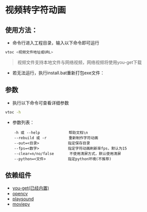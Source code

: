 # 视频转字符动画

## 使用方法：
* 命令行进入工程目录，输入以下命令即可运行
```sh
vtoc <视频文件地址或URL>
```
> 视频文件支持本地文件与网络视频，网络视频将使用you-get下载
* 若无法运行，执行install.bat重新打包exe文件：

## 参数
* 执行以下命令可查看详细参数
```sh
vtoc -h
```

* 参数列表：
```
    -h 或 --help             帮助文档\n
    --rebuild 或 -r          重新制作字符动画
    --out=<目录>             指定保存目录
    --fps=<数字>             指定字符动画刷新率fps，默认为15
    --clear=n/no/false       不使用清屏方式，默认使用清屏
    --python=<文件>          指定python环境(不推荐)
```


## 依赖组件

* [you-get(已经内置)](https://github.com/soimort/you-get)
* [opencv]( https://github.com/opencv/opencv )
* [playsound]( https://github.com/TaylorSMarks/playsound )
* [moviepy ]( https://github.com/Zulko/moviepy )

